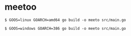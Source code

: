 # meetoo

```
$ GOOS=linux GOARCH=amd64 go build -o meeto src/main.go
```

```
$ GOOS=windows GOARCH=386 go build -o meeto src/main.go
```
